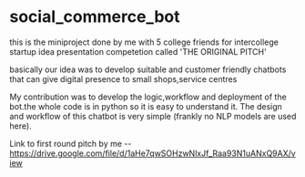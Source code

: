 # social_commerce_bot
this is the miniproject done by me with 5 college friends for intercollege startup idea presentation competetion called 'THE ORIGINAL PITCH'

basically our idea was to develop suitable and customer friendly chatbots that can give digital presence to small shops,service centres

My contribution was to develop the logic,workflow and deployment of the bot.the whole code is in python so it is easy to understand it.
The design and workflow of this chatbot is very simple (frankly no NLP models are used here).

Link to first round pitch by me --
https://drive.google.com/file/d/1aHe7qwSOHzwNlxJf_Raa93N1uANxQ9AX/view

